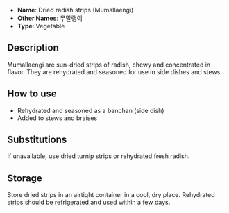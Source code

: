 - **Name**: Dried radish strips (Mumallaengi)
- **Other Names**: 무말랭이
- **Type**: Vegetable

## Description

Mumallaengi are sun-dried strips of radish, chewy and concentrated in flavor. They are rehydrated and seasoned for use in side dishes and stews.

## How to use

- Rehydrated and seasoned as a banchan (side dish)
- Added to stews and braises

## Substitutions

If unavailable, use dried turnip strips or rehydrated fresh radish.

## Storage

Store dried strips in an airtight container in a cool, dry place. Rehydrated strips should be refrigerated and used within a few days. 